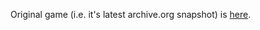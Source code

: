 Original game (i.e. it's latest archive.org snapshot) is [here](https://web.archive.org/web/20041217015124/http://www.xeron.org/cosas/escapa.htm).